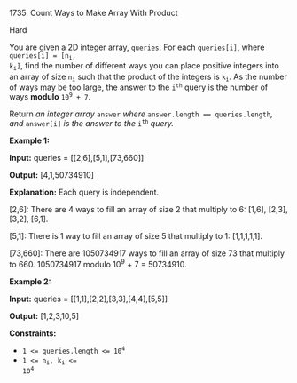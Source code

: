 1735\. Count Ways to Make Array With Product

Hard

You are given a 2D integer array, `queries`. For each `queries[i]`, where <code>queries[i] = [n<sub>i</sub>, k<sub>i</sub>]</code>, find the number of different ways you can place positive integers into an array of size <code>n<sub>i</sub></code> such that the product of the integers is <code>k<sub>i</sub></code>. As the number of ways may be too large, the answer to the <code>i<sup>th</sup></code> query is the number of ways **modulo** <code>10<sup>9</sup> + 7</code>.

Return _an integer array_ `answer` _where_ `answer.length == queries.length`_, and_ `answer[i]` _is the answer to the_ <code>i<sup>th</sup></code> _query._

**Example 1:**

**Input:** queries = [[2,6],[5,1],[73,660]]

**Output:** [4,1,50734910]

**Explanation:** Each query is independent.

[2,6]: There are 4 ways to fill an array of size 2 that multiply to 6: [1,6], [2,3], [3,2], [6,1].

[5,1]: There is 1 way to fill an array of size 5 that multiply to 1: [1,1,1,1,1].

[73,660]: There are 1050734917 ways to fill an array of size 73 that multiply to 660. 1050734917 modulo 10<sup>9</sup> + 7 = 50734910.

**Example 2:**

**Input:** queries = [[1,1],[2,2],[3,3],[4,4],[5,5]]

**Output:** [1,2,3,10,5]

**Constraints:**

*   <code>1 <= queries.length <= 10<sup>4</sup></code>
*   <code>1 <= n<sub>i</sub>, k<sub>i</sub> <= 10<sup>4</sup></code>
